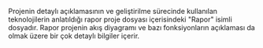 Projenin detaylı açıklamasının ve geliştirilme sürecinde kullanılan teknolojilerin anlatıldığı rapor proje dosyası içerisindeki "Rapor" isimli dosyadır.
Rapor projenin akış diyagramı ve bazı fonksiyonların açıklaması da olmak üzere bir çok detaylı bilgiler içerir.
